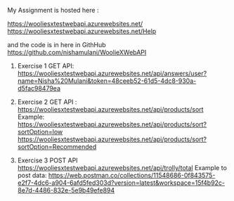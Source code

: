 My Assignment is hosted here : 

https://wooliesxtestwebapi.azurewebsites.net/
https://wooliesxtestwebapi.azurewebsites.net/Help

and the code is in here in GithHub
https://github.com/nishamulani/WoolieXWebAPI


1)	Exercise 1 
GET API:
https://wooliesxtestwebapi.azurewebsites.net/api/answers/user?name=Nisha%20Mulani&token=48ceeb52-61d5-4dc8-930a-d5fac98479ea

2)	Exercise 2
GET API  : https://wooliesxtestwebapi.azurewebsites.net/api/products/sort
Example: 
https://wooliesxtestwebapi.azurewebsites.net/api/products/sort?sortOption=low
https://wooliesxtestwebapi.azurewebsites.net/api/products/sort?sortOption=Recommended 

3)	Exercise 3 
POST API	https://wooliesxtestwebapi.azurewebsites.net/api/trolly/total
Example to post data: 
https://web.postman.co/collections/11548686-0f843575-e2f7-4dc6-a904-6afd5fed303d?version=latest&workspace=15f4b92c-8e7d-4486-832e-5e9b49efe894
